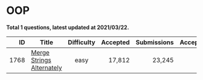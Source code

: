 # OOP

**Total 1 questions, latest updated at 2021/03/22.**

| ID |                                       Title                                        |Difficulty|Accepted|Submissions|Acceptance|
|---:|------------------------------------------------------------------------------------|:--------:|-------:|----------:|---------:|
|1768|[Merge Strings Alternately](https://leetcode.com/problems/merge-strings-alternately)|   easy   |  17,812|     23,245|       77%|


